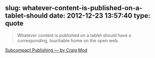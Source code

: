slug: whatever-content-is-published-on-a-tablet-should
date: 2012-12-23 13:57:40
type: quote
---

> Whatever content is published on a tablet should have a corresponding, touchable home on the open web.

[Subcompact Publishing — by Craig Mod](http://craigmod.com/journal/subcompact_publishing/)
